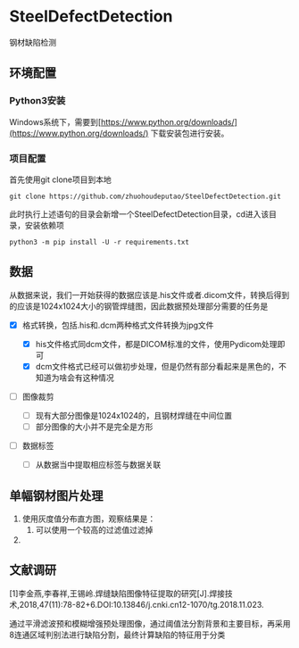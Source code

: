 # SteelDefectDetection

钢材缺陷检测

## 环境配置

### Python3安装

Windows系统下，需要到[https://www.python.org/downloads/](https://www.python.org/downloads/) 下载安装包进行安装。

### 项目配置


首先使用git clone项目到本地

```shell
git clone https://github.com/zhuohoudeputao/SteelDefectDetection.git
```

此时执行上述语句的目录会新增一个SteelDefectDetection目录，cd进入该目录，安装依赖项

```shell
python3 -m pip install -U -r requirements.txt
```

## 数据

从数据来说，我们一开始获得的数据应该是.his文件或者.dicom文件，转换后得到的应该是1024x1024大小的钢管焊缝图，因此数据预处理部分需要的任务是

* [x] 格式转换，包括.his和.dcm两种格式文件转换为jpg文件
  
  * [x] his文件格式同dcm文件，都是DICOM标准的文件，使用Pydicom处理即可
  * [x] dcm文件格式已经可以做初步处理，但是仍然有部分看起来是黑色的，不知道为啥会有这种情况
* [ ] 图像裁剪
  
  * [ ] 现有大部分图像是1024x1024的，且钢材焊缝在中间位置
  * [ ] 部分图像的大小并不是完全是方形
* [ ] 数据标签
  
  * [ ] 从数据当中提取相应标签与数据关联

## 单幅钢材图片处理

1. 使用灰度值分布直方图，观察结果是：
   1. 可以使用一个较高的过滤值过滤掉
2. 

## 文献调研

[1]李金燕,李春祥,王锡岭.焊缝缺陷图像特征提取的研究[J].焊接技术,2018,47(11):78-82+6.DOI:10.13846/j.cnki.cn12-1070/tg.2018.11.023.

通过平滑滤波预和模糊增强预处理图像，通过阈值法分割背景和主要目标，再采用8连通区域判别法进行缺陷分割，最终计算缺陷的特征用于分类


